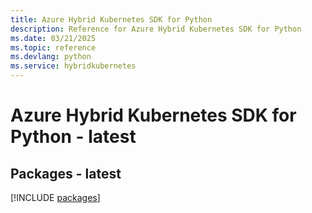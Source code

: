```yaml
---
title: Azure Hybrid Kubernetes SDK for Python
description: Reference for Azure Hybrid Kubernetes SDK for Python
ms.date: 03/21/2025
ms.topic: reference
ms.devlang: python
ms.service: hybridkubernetes
---
```

# Azure Hybrid Kubernetes SDK for Python - latest
## Packages - latest
[!INCLUDE [packages](hybrid-kubernetes-index.md)]
